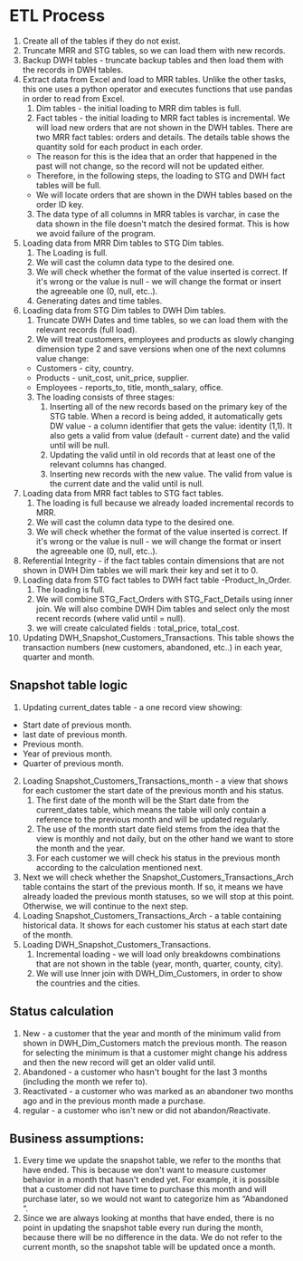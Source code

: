 
# ETL Process

1. Create all of the tables if they do not exist. 
2. Truncate MRR and STG tables, so we can load them with new records.
3. Backup DWH tables - truncate backup tables and then load them with the records in DWH tables. 
4. Extract data from Excel and load to MRR tables. Unlike the other tasks, this one uses a python operator and executes functions that use pandas in order to read from Excel. 
    1. Dim tables - the initial loading to MRR dim tables is full. 
    2. Fact tables - the initial loading to MRR fact tables is incremental. We will load new orders that are not shown in the DWH tables. 
    There are two MRR fact tables: orders and details. The details table shows the quantity sold for each product in each order. 
    - The reason for this is the idea that an order that happened in the past will not change, so the record will not be updated either.
    - Therefore, in the following steps, the loading to STG and DWH fact tables will be full.
    - We will locate orders that are shown in the DWH tables based on the order ID key. 
    3. The data type of all columns in MRR tables is varchar, in case the data shown in the file doesn't match the desired format. This is how we avoid failure of the program.
5. Loading data from MRR Dim tables to STG Dim tables. 
    1. The Loading is full.
    2. We will cast the column data type to the desired one. 
    3. We will check whether the format  of the value inserted is correct. If it's wrong or the value is null - we will change the format or insert the agreeable one (0, null, etc..). 
    4. Generating dates and time tables.
6. Loading data from STG Dim tables to DWH Dim tables. 
    1. Truncate DWH Dates and time tables, so we can load them with the relevant records (full load). 
    2. We will treat customers, employees and products as slowly changing dimension type 2 and save versions when one of the next columns value change:
    - Customers - city, country. 
    - Products - unit_cost, unit_price, supplier. 
    - Employees - reports_to, title, month_salary, office. 
    3. The loading consists of three stages:
        1. Inserting all of the new records based on the primary key of the STG table. When a record is being added, it automatically gets DW value - a column identifier that gets the value: identity (1,1). It also gets a valid from value (default - current date) and the valid until will be null.  
        2. Updating the valid until in old records that at least one of the relevant columns has changed.
        3. Inserting new records with the new value. The valid from value is the current date and the valid until is null. 
7. Loading data from MRR fact tables to STG fact tables. 
    1. The loading is full because we already loaded incremental records to MRR.
    2. We will cast the column data type to the desired one. 
    3. We will check whether the format of the value inserted is correct. If it's wrong or the value is null - we will change the format or insert the agreeable one (0, null, etc..). 
8. Referential Integrity -  if the fact tables contain dimensions that are not shown in DWH Dim tables we will mark their key and set it to 0. 
9. Loading data from STG fact tables to DWH fact table -Product_In_Order.
    1. The loading is full.
    2. We will combine STG_Fact_Orders with STG_Fact_Details using inner join. We will also combine DWH Dim tables and select only the most recent records (where valid until = null).   
    3. we will create calculated fields : total_price, total_cost.  
10. Updating DWH_Snapshot_Customers_Transactions. This table shows the transaction numbers (new customers, abandoned, etc..) in each year, quarter and month. 

## Snapshot table logic 
1. Updating current_dates table - a one record view showing:
- Start date of previous month.
- last date of previous month.
- Previous month.
- Year of previous month.
- Quarter of previous month.
2. Loading Snapshot_Customers_Transactions_month - a view that shows for each customer the start date of the previous month and his status.
    1. The first date of the month will be the Start date from the current_dates table, which means the table will only contain a reference to the previous month and will be updated regularly.
    2. The use of the month start date field stems from the idea that the view is monthly and not daily, but on the other hand we want to store the month and the year.
    3. For each customer we will check his status in the previous month according to the calculation mentioned next. 
3. Next we will check whether the Snapshot_Customers_Transactions_Arch table contains the start of the previous month. If so, it means we have already loaded the previous month statuses, so we will stop at this point. Otherwise, we will continue to the next step.
4. Loading Snapshot_Customers_Transactions_Arch - a table containing historical data. It shows for each customer his status at each start date of the month. 
5. Loading DWH_Snapshot_Customers_Transactions.
    1. Incremental loading - we will load only breakdowns combinations that are not shown in the table (year, month, quarter, county, city). 
    2. We will use Inner join with DWH_Dim_Customers, in order to show the countries and the cities. 


## Status calculation
1. New - a customer that the year and month of the minimum valid from shown in DWH_Dim_Customers match the previous month. 
The reason for selecting the minimum is that a customer might change his address and then the new record will get an older valid until. 
2. Abandoned - a customer who hasn't bought for the last 3 months (including the month we refer to).  
3. Reactivated - a customer who was marked as an abandoner two months ago and in the previous month made a purchase.  
4. regular - a customer who isn't new or did not abandon/Reactivate. 


## Business assumptions:
1. Every time we update the snapshot table, we refer to the months that have ended. This is because we don't want to measure customer behavior in a month that hasn't ended yet. For example, it is possible that a customer did not have time to purchase this month and will purchase later, so we would not want to categorize him as “Abandoned “.
2. Since we are always looking at months that have ended, there is no point in updating the snapshot table every run during the month, because there will be no difference in the data. We do not refer to the current month, so the snapshot table will be updated once a month.



